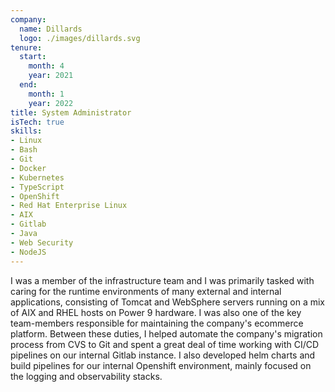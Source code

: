 ```yaml
---
company:
  name: Dillards
  logo: ./images/dillards.svg
tenure:
  start:
    month: 4
    year: 2021
  end:
    month: 1
    year: 2022
title: System Administrator
isTech: true
skills:
- Linux
- Bash
- Git
- Docker
- Kubernetes
- TypeScript
- OpenShift
- Red Hat Enterprise Linux
- AIX
- Gitlab
- Java
- Web Security
- NodeJS
---
```


I was a member of the infrastructure team and I was primarily tasked with caring
for the runtime environments of many external and internal applications,
consisting of Tomcat and WebSphere servers running on a mix of AIX and RHEL
hosts on Power 9 hardware. I was also one of the key team-members responsible
for maintaining the company's ecommerce platform. Between these duties, I helped
automate the company's migration process from CVS to Git and spent a great deal
of time working with CI/CD pipelines on our internal Gitlab instance. I also
developed helm charts and build pipelines for our internal Openshift
environment, mainly focused on the logging and observability stacks.

